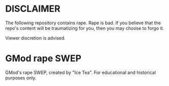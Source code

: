 <h1>DISCLAIMER</h1>

The following repository contains rape. Rape is bad. If you believe that the repo's content will be traumatizing for you, then you may choose to forgo it.

Viewer discretion is advised.

# GMod rape SWEP
GMod's rape SWEP, created by "Ice Tea". For educational and historical purposes only.
